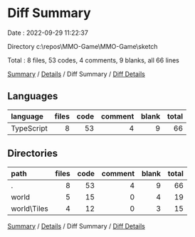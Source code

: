 # Diff Summary

Date : 2022-09-29 11:22:37

Directory c:\\repos\\MMO-Game\\MMO-Game\\sketch

Total : 8 files,  53 codes, 4 comments, 9 blanks, all 66 lines

[Summary](results.md) / [Details](details.md) / Diff Summary / [Diff Details](diff-details.md)

## Languages
| language | files | code | comment | blank | total |
| :--- | ---: | ---: | ---: | ---: | ---: |
| TypeScript | 8 | 53 | 4 | 9 | 66 |

## Directories
| path | files | code | comment | blank | total |
| :--- | ---: | ---: | ---: | ---: | ---: |
| . | 8 | 53 | 4 | 9 | 66 |
| world | 5 | 15 | 0 | 4 | 19 |
| world\\Tiles | 4 | 12 | 0 | 3 | 15 |

[Summary](results.md) / [Details](details.md) / Diff Summary / [Diff Details](diff-details.md)